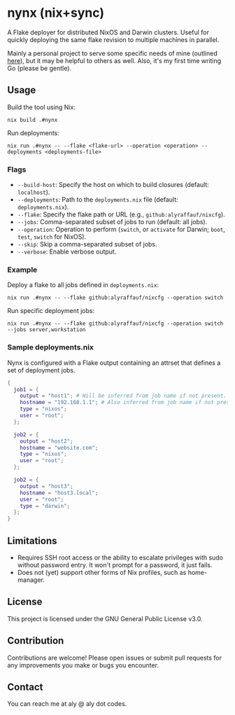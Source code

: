# nynx (nix+sync)

A Flake deployer for distributed NixOS and Darwin clusters. Useful for quickly deploying the same flake revision to multiple machines in parallel.

Mainly a personal project to serve some specific needs of mine (outlined [here](https://aly.codes/blog/2025-05-19-mildly-better-flake-deployments/)), but it may be helpful to others as well. Also, it's my first time writing Go (please be gentle).

## Usage

Build the tool using Nix:

```
nix build .#nynx
```

Run deployments:

```
nix run .#nynx -- --flake <flake-url> --operation <operation> --deployments <deployments-file>
```

### Flags

- `--build-host`: Specify the host on which to build closures (default: `localhost`).
- `--deployments`: Path to the `deployments.nix` file (default: `deployments.nix`).
- `--flake`: Specify the flake path or URL (e.g., `github:alyraffauf/nixcfg`).
- `--jobs`: Comma-separated subset of jobs to run (default: all jobs).
- `--operation`: Operation to perform (`switch`, or `activate` for Darwin; `boot`, `test`, `switch` for NixOS).
- `--skip`: Skip a comma-separated subset of jobs.
- `--verbose`: Enable verbose output.

### Example

Deploy a flake to all jobs defined in `deployments.nix`:

```
nix run .#nynx -- --flake github:alyraffauf/nixcfg --operation switch
```

Run specific deployment jobs:

```
nix run .#nynx -- --flake github:alyraffauf/nixcfg --operation switch --jobs server,workstation
```

### Sample deployments.nix

Nynx is configured with a Flake output containing an attrset that defines a set of deployment jobs.

```nix
{
  job1 = {
    output = "host1"; # Will be inferred from job name if not present.
    hostname = "192.168.1.1"; # Also inferred from job name if not present.
    type = "nixos";
    user = "root";
  };

  job2 = {
    output = "host2";
    hostname = "website.com";
    type = "nixos";
    user = "root";
  };

  job2 = {
    output = "host3";
    hostname = "host3.local";
    user = "root";
    type = "darwin";
  };
}
```

## Limitations

- Requires SSH root access or the ability to escalate privileges with sudo without password entry. It won't prompt for a password, it just fails.
- Does not (yet) support other forms of Nix profiles, such as home-manager.

## License

This project is licensed under the GNU General Public License v3.0.

## Contribution

Contributions are welcome! Please open issues or submit pull requests for any improvements you make or bugs you encounter.

## Contact

You can reach me at aly @ aly dot codes.
